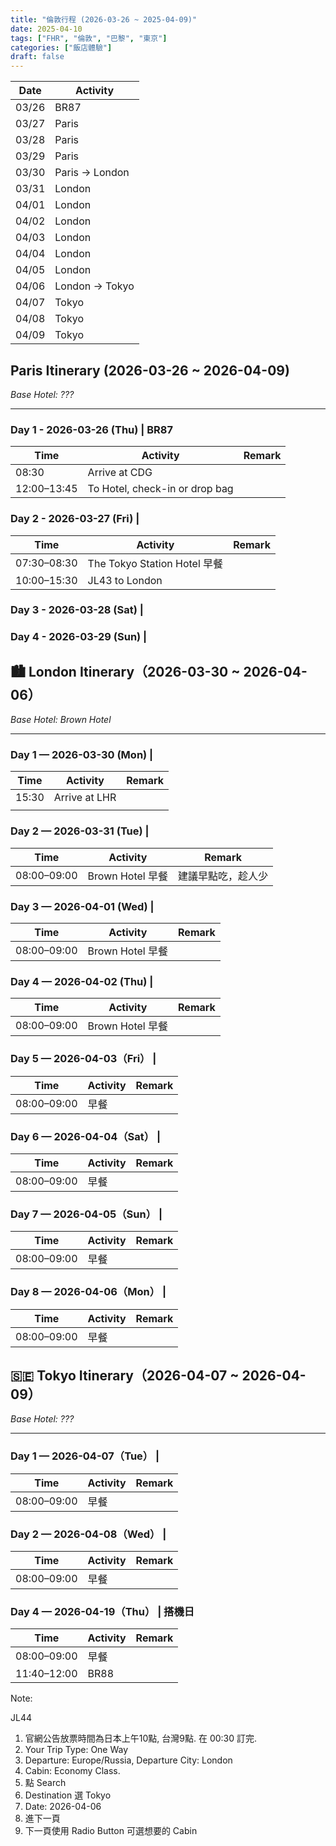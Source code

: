 ```yaml
---
title: "倫敦行程 (2026-03-26 ~ 2025-04-09)"
date: 2025-04-10
tags: ["FHR", "倫敦", "巴黎", "東京"]
categories: ["飯店體驗"]
draft: false
---
```


| Date | Activity |
| ----- | --- |
| 03/26 | BR87 |
| 03/27 | Paris |
| 03/28 | Paris |
| 03/29 | Paris |
| 03/30 | Paris -> London |
| 03/31 | London |
| 04/01 | London |
| 04/02 | London |
| 04/03 | London |
| 04/04 | London |
| 04/05 | London |
| 04/06 | London -> Tokyo |
| 04/07 | Tokyo |
| 04/08 | Tokyo |
| 04/09 | Tokyo |


## Paris Itinerary (2026-03-26 ~ 2026-04-09)
*Base Hotel: ???*

---

### Day 1 - 2026-03-26 (Thu) | BR87

| Time         | Activity                                               | Remark                          |
|--------------|--------------------------------------------------------| ------------------------------- |
| 08:30        | Arrive at CDG                                          |                                 |
| 12:00–13:45  | To Hotel, check-in or drop bag         |                                 |


### Day 2 - 2026-03-27 (Fri) |

| Time         | Activity                                               | Remark                          |
|--------------|------------------------------------------------------- | ------------------------------- |
| 07:30–08:30  | The Tokyo Station Hotel 早餐                           |                                 |
| 10:00–15:30  | JL43 to London                                         |                                 |


### Day 3 - 2026-03-28 (Sat) |


### Day 4 - 2026-03-29 (Sun) |


## 🏙 London Itinerary（2026-03-30 ~ 2026-04-06）
*Base Hotel: Brown Hotel*

---

### Day 1 — 2026-03-30 (Mon) |

| Time         | Activity                                               | Remark                          |
|--------------|------------------------------------------------------- | ------------------------------- |
| 15:30        | Arrive at LHR                                          |                                 |
|              |                                                        |                                 |

### Day 2 — 2026-03-31 (Tue) |

| Time         | Activity                                               | Remark                          |
|--------------|------------------------------------------------------- | ------------------------------- |
| 08:00–09:00  | Brown Hotel 早餐                                       | 建議早點吃，趁人少              |


### Day 3 — 2026-04-01 (Wed) |

| Time         | Activity                                               | Remark                          |
|--------------|------------------------------------------------------- | ------------------------------- |
| 08:00–09:00  | Brown Hotel 早餐                                                   |                                 |


### Day 4 — 2026-04-02 (Thu) |

| Time         | Activity                                               | Remark                          |
|--------------|------------------------------------------------------- | ------------------------------- |
| 08:00–09:00  | Brown Hotel 早餐                                                   |                                 |


### Day 5 — 2026-04-03（Fri） |

| Time         | Activity                                               | Remark                          |
|--------------|------------------------------------------------------- | ------------------------------- |
| 08:00–09:00  | 早餐                                                   |                                 |


### Day 6 — 2026-04-04（Sat） |

| Time         | Activity                                               | Remark                          |
|--------------|------------------------------------------------------- | ------------------------------- |
| 08:00–09:00  | 早餐                                                   |                                 |


### Day 7 — 2026-04-05（Sun） |

| Time         | Activity                                               | Remark                          |
|--------------|------------------------------------------------------- | ------------------------------- |
| 08:00–09:00  | 早餐                                                   |                                 |


### Day 8 — 2026-04-06（Mon） |

| Time         | Activity                                               | Remark                          |
|--------------|------------------------------------------------------- | ------------------------------- |
| 08:00–09:00  | 早餐                                                   |                                 |


## 🇸🇪 Tokyo Itinerary（2026-04-07 ~ 2026-04-09）
*Base Hotel: ???*

---

### Day 1 — 2026-04-07（Tue） |

| Time         | Activity                                               | Remark                          |
|--------------|------------------------------------------------------- | ------------------------------- |
| 08:00–09:00  | 早餐                                                   |                                 |


### Day 2 — 2026-04-08（Wed） |

| Time         | Activity                                               | Remark                          |
|--------------|------------------------------------------------------- | ------------------------------- |
| 08:00–09:00  | 早餐                                                   |                                 |


### Day 4 — 2026-04-19（Thu） | 搭機日

| Time         | Activity                                               | Remark                          |
|--------------|------------------------------------------------------- | ------------------------------- |
| 08:00–09:00  | 早餐                                                   |                                 |
| 11:40–12:00  | BR88                                                   |                                 |



Note:

JL44
1. 官網公告放票時間為日本上午10點, 台灣9點. 在 00:30 訂完.
2. Your Trip Type: One Way
3. Departure: Europe/Russia, Departure City: London
4. Cabin: Economy Class.
5. 點 Search
6. Destination 選 Tokyo
7. Date: 2026-04-06
8. 進下一頁
9. 下一頁使用 Radio Button 可選想要的 Cabin